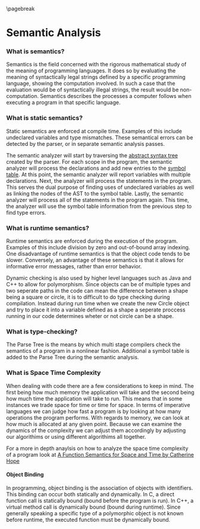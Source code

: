 
\pagebreak

<!---
DO NOT REMOVE THIS COMMENT OR TOPICS LISTED HERE.

This section should cover these topics.
It need not be in this order.

Indicate coverage of topics by copying topic lines verbatim into a comment adjacent to the relevant text.
Covered topics appear twice in a file: here and adjacent to the relevant text.
Uncovered topics appear only once in a file (in this comment).

This command checks whether topic lines appear only once in a file.

    ./check.sh uncovered

TOPICS:

4.1 Overview
4.1.1 Relation to Parse Tree
4.1.1.1 Input from Parser
4.1.1.2 Adds Semantic Information to Parse Tree
4.1.2 Output to Code Generation Phase
4.2 Process
4.2.1 Type Checking
4.2.1.1 Verify Type Constraints
4.2.1.2 Static Checking
4.2.1.2.1 Done at Compile Time
4.2.1.2.2 Dynamic Checking Done at Runtime
4.2.1.2.3 Example Languages
4.2.1.2.3.1 Ada
4.2.1.2.3.2 C++
4.2.1.2.3.3 Java
4.2.1.3 Type Safety
4.2.1.4 Types Specified by the Language Specification
4.2.2 Object Binding
4.2.2.1 Associates Variable with its Definition
4.2.2.2 Resolve Object References
4.2.3 Assignment Operations
4.2.3.1 Data Flow Analysis
4.2.3.2 Definite Assignment Analysis
4.2.3.2.1 Ensures Variable are Assigned Before Used
4.2.3.2.2 Allows Potential Optimization
4.2.4 Produce Errors/Warnings
4.3 Time/Space Complexity

-->


Semantic Analysis
=================

### What is semantics?
<!---
4.1 Overview
-->

Semantics is the field concerned with the rigorous mathematical study of the meaning of programming languages.
It does so by evaluating the meaning of syntactically legal strings defined by a specific programming language, showing the computation involved.
In such a case that the evaluation would be of syntactically illegal strings, the result would be non-computation.
Semantics describes the processes a computer follows when executing a program in that specific language.

### What is static semantics?

<!--
4.2.1.2 Static Checking
4.2.1.2.1 Done at Compile Time
-->

Static semantics are enforced at compile time.
Examples of this include undeclared variables and type mismatches.
These semantical errors can be detected by the parser, or in separate semantic analysis passes.


The semantic analyzer will start by traversing the [abstract syntax tree](#what-is-an-abstract-syntax-tree) created by the parser.
For each scope in the program, the semantic analyzer will process the declarations and add new entries to the [symbol table](#abstract-syntax-trees-and-symbol-tables). <!-- no symbol table section yet -->
At this point, the semantic analyzer will report variables with multiple declarations.
Next, the analyzer will process the statements in the program.
This serves the dual purpose of finding uses of undeclared variables as well as linking the nodes of the AST to the symbol table.
Lastly, the semantic analyzer will process all of the statements in the program again.
This time, the analyzer will use the symbol table information from the previous step to find type errors.



### What is runtime semantics?

<!--
4.2.1.2.2 Dynamic Checking Done at Runtime
-->

Runtime semantics are enforced during the execution of the program.
Examples of this include division by zero and out-of-bound array indexing.
One disadvantage of runtime semantics is that the object code tends to be slower.
Conversely, an advantage of these semantics is that it allows for informative error messages, rather than error behavior.

Dynamic checking is also used by higher level languages such as Java and C++ to allow for polymorphism.
Since objects can be of multiple types and two seperate paths in the code can mean the difference between a shape being a square or circle, it is to difficult to do type checking during compilation.
Instead during run time when we create the new Circle object and try to place it into a variable defined as a shape a seperate proccess running in our code determines wheter or not circle can be a shape.

### What is type-checking?
<!---
4.1.1 Relation to Parse Tree
-->

The Parse Tree is the means by which multi stage compilers check the semantics of a program in a nonlinear fashion.
Additional a symbol table is added to the Parse Tree during the semantic analysis.

### What is Space Time Complexity
<!--
4.3 Time/Space Complexity
-->
When dealing with code there are a few considerations to keep in mind.
The first being how much memory the application will take and the second being how much time the application will take to run.
This means that in some instances we trade space for time or time for space.
In terms of imperative languages we can judge how fast a program is by looking at how many operations the program performs.
With regards to memory, we can look at how much is allocated at any given point.
Because we can examine the dynamics of the complexity we can adjust them accordingly by adjusting our algorithims or using different algorithims all together.

For a more in depth anaylsis on how to analyze the space time complexity of a program look at 
[A Function Semantics for Space and Time by Catherine Hope](http://www.cs.nott.ac.uk/Research/fop/hope-thesis.pdf)

#### Object Binding
<!--
4.2.2 Object Binding
4.2.2.1 Associates Variable with its Definition
4.2.2.2 Resolve Object References
-->

In programming, object binding is the association of objects with identifiers.
This binding can occur both statically and dynamically.
In C, a direct function call is statically bound (bound before the program is run).
In C++, a virtual method call is dynamically bound (bound during runtime).
Since generally speaking a specific type of a polymorphic object is not known before runtime, the executed function must be dynamically bound.

<!-- late binding vs dynamic dispatch? -->

